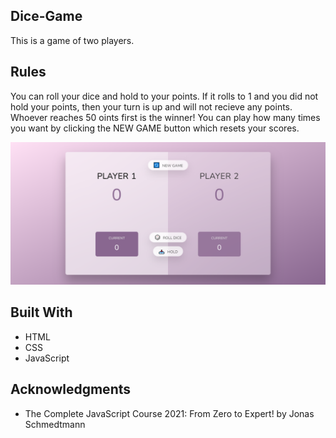 ## Dice-Game    
This is a game of two players. 

## Rules
You can roll your dice and hold to your points. 
If it rolls to 1 and you did not hold your points, then your turn is up and will not recieve any points.
Whoever reaches 50 oints first is the winner!
You can play how many times you want by clicking the NEW GAME button which resets your scores.

![Dice Game Image](./images/dice-game.png)

## Built With

  * HTML
  * CSS
  * JavaScript
    
## Acknowledgments

  * The Complete JavaScript Course 2021: From Zero to Expert! by Jonas Schmedtmann
